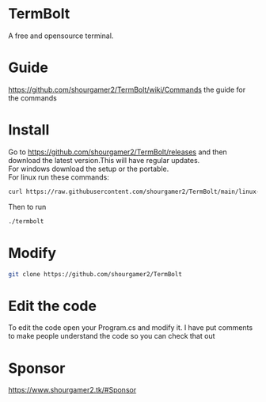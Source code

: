 # TermBolt
A free and opensource terminal.
# Guide
https://github.com/shourgamer2/TermBolt/wiki/Commands the guide for the commands
# Install
Go to https://github.com/shourgamer2/TermBolt/releases and then download the latest version.This will have regular updates. <br>
For windows download the setup or the portable. <br>
For linux run these commands:
```sh
curl https://raw.githubusercontent.com/shourgamer2/TermBolt/main/linux-install-termbolt.sh | bash
```
Then to run 
```sh
./termbolt
```
# Modify 
```sh
git clone https://github.com/shourgamer2/TermBolt
```
# Edit the code
To edit the code open your Program.cs and modify it. I have put comments to make people understand the code so you can check that out
# Sponsor
https://www.shourgamer2.tk/#Sponsor
